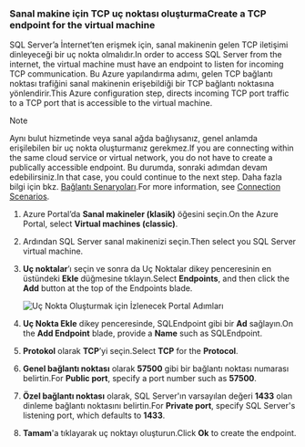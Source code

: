 ### <a name="create-a-tcp-endpoint-for-the-virtual-machine"></a><span data-ttu-id="6c598-101">Sanal makine için TCP uç noktası oluşturma</span><span class="sxs-lookup"><span data-stu-id="6c598-101">Create a TCP endpoint for the virtual machine</span></span>
<span data-ttu-id="6c598-102">SQL Server’a İnternet’ten erişmek için, sanal makinenin gelen TCP iletişimi dinleyeceği bir uç nokta olmalıdır.</span><span class="sxs-lookup"><span data-stu-id="6c598-102">In order to access SQL Server from the internet, the virtual machine must have an endpoint to listen for incoming TCP communication.</span></span> <span data-ttu-id="6c598-103">Bu Azure yapılandırma adımı, gelen TCP bağlantı noktası trafiğini sanal makinenin erişebildiği bir TCP bağlantı noktasına yönlendirir.</span><span class="sxs-lookup"><span data-stu-id="6c598-103">This Azure configuration step, directs incoming TCP port traffic to a TCP port that is accessible to the virtual machine.</span></span>

> [!NOTE]
> <span data-ttu-id="6c598-104">Aynı bulut hizmetinde veya sanal ağda bağlıysanız, genel anlamda erişilebilen bir uç nokta oluşturmanız gerekmez.</span><span class="sxs-lookup"><span data-stu-id="6c598-104">If you are connecting within the same cloud service or virtual network, you do not have to create a publically accessible endpoint.</span></span> <span data-ttu-id="6c598-105">Bu durumda, sonraki adımdan devam edebilirsiniz.</span><span class="sxs-lookup"><span data-stu-id="6c598-105">In that case, you could continue to the next step.</span></span> <span data-ttu-id="6c598-106">Daha fazla bilgi için bkz. [Bağlantı Senaryoları](../articles/virtual-machines/windows/sqlclassic/virtual-machines-windows-classic-sql-connect.md#connection-scenarios).</span><span class="sxs-lookup"><span data-stu-id="6c598-106">For more information, see [Connection Scenarios](../articles/virtual-machines/windows/sqlclassic/virtual-machines-windows-classic-sql-connect.md#connection-scenarios).</span></span>
> 
> 

1. <span data-ttu-id="6c598-107">Azure Portal’da **Sanal makineler (klasik)** öğesini seçin.</span><span class="sxs-lookup"><span data-stu-id="6c598-107">On the Azure Portal, select **Virtual machines (classic)**.</span></span>
2. <span data-ttu-id="6c598-108">Ardından SQL Server sanal makinenizi seçin.</span><span class="sxs-lookup"><span data-stu-id="6c598-108">Then select you SQL Server virtual machine.</span></span>
3. <span data-ttu-id="6c598-109">**Uç noktalar**’ı seçin ve sonra da Uç Noktalar dikey penceresinin en üstündeki **Ekle** düğmesine tıklayın.</span><span class="sxs-lookup"><span data-stu-id="6c598-109">Select **Endpoints**, and then click the **Add** button at the top of the Endpoints blade.</span></span>
   
    ![Uç Nokta Oluşturmak için İzlenecek Portal Adımları](./media/virtual-machines-sql-server-connection-steps/portal-endpoint-creation.png)
4. <span data-ttu-id="6c598-111">**Uç Nokta Ekle** dikey penceresinde, SQLEndpoint gibi bir **Ad** sağlayın.</span><span class="sxs-lookup"><span data-stu-id="6c598-111">On the **Add Endpoint** blade, provide a **Name** such as SQLEndpoint.</span></span>
5. <span data-ttu-id="6c598-112">**Protokol** olarak **TCP**’yi seçin.</span><span class="sxs-lookup"><span data-stu-id="6c598-112">Select **TCP** for the **Protocol**.</span></span>
6. <span data-ttu-id="6c598-113">**Genel bağlantı noktası** olarak **57500** gibi bir bağlantı noktası numarası belirtin.</span><span class="sxs-lookup"><span data-stu-id="6c598-113">For **Public port**, specify a port number such as **57500**.</span></span>
7. <span data-ttu-id="6c598-114">**Özel bağlantı noktası** olarak, SQL Server'ın varsayılan değeri **1433** olan dinleme bağlantı noktasını belirtin.</span><span class="sxs-lookup"><span data-stu-id="6c598-114">For **Private port**, specify SQL Server's listening port, which defaults to **1433**.</span></span>
8. <span data-ttu-id="6c598-115">**Tamam**'a tıklayarak uç noktayı oluşturun.</span><span class="sxs-lookup"><span data-stu-id="6c598-115">Click **Ok** to create the endpoint.</span></span>


